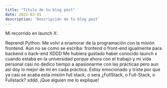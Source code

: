 ```yaml
---
title: "Título de tu blog post"
date: 2022-03-01
description: 'Descripción de tu blog post'
---
```


Mi recorrido en launch X:

Reprendí Python.
Me volví a enamorar de la programación con la misión frontend.
Aún no se como se escriba: frontend o front-end igualmente para backend o back-end XDDD
Me hubiera gustado haber conocido launch x cuando estaba en la universidad porque ahora con el trabajo y mi vida personal casi no dedico tiempo a apasionarme con las prácticas pero aun así doy lo mejor de mí en cada práctica.
Estoy emocionado y triste por que ya casi se acaba esta misión full stack, o sera ¿FullStack, o Full-Stack, o Fullstack? xddd.
¡Que alguien me lo explique!
